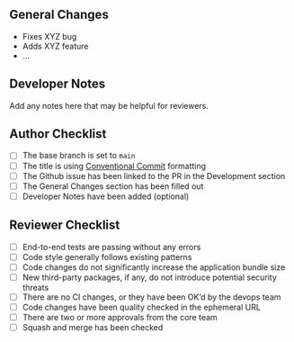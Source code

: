 ## General Changes

- Fixes XYZ bug
- Adds XYZ feature
- …

## Developer Notes

Add any notes here that may be helpful for reviewers.

## Author Checklist

- [ ]  The base branch is set to `main`
- [ ]  The title is using [Conventional Commit](https://www.conventionalcommits.org/en/v1.0.0/) formatting
- [ ]  The Github issue has been linked to the PR in the Development section
- [ ]  The General Changes section has been filled out
- [ ]  Developer Notes have been added (optional)

## Reviewer Checklist

- [ ]  End-to-end tests are passing without any errors
- [ ]  Code style generally follows existing patterns
- [ ]  Code changes do not significantly increase the application bundle size
- [ ]  New third-party packages, if any, do not introduce potential security threats
- [ ]  There are no CI changes, or they have been OK’d by the devops team
- [ ]  Code changes have been quality checked in the ephemeral URL
- [ ]  There are two or more approvals from the core team
- [ ]  Squash and merge has been checked
